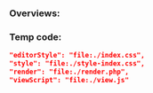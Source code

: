 ### Overviews:


### Temp code:
```json
"editorStyle": "file:./index.css",
"style": "file:./style-index.css",
"render": "file:./render.php",
"viewScript": "file:./view.js"
```